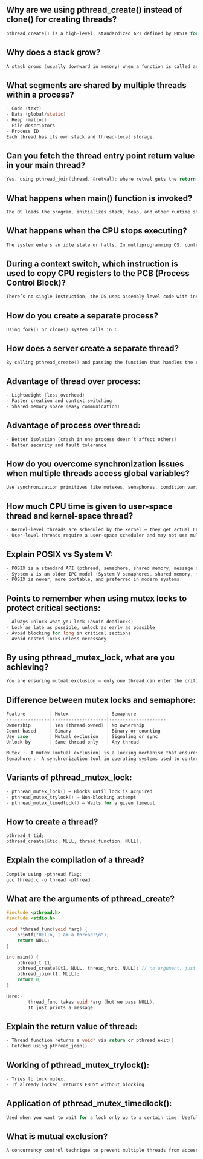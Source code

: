 ## Why are we using pthread_create() instead of clone() for creating threads?
```c
pthread_create() is a high-level, standardized API defined by POSIX for thread creation. It abstracts the complexity of clone() (a Linux-specific, low-level system call) and provides portability, safety, and ease of use.
```
## Why does a stack grow?
```c
A stack grows (usually downward in memory) when a function is called and local variables or return addresses are pushed onto the stack. It allows nested function calls and maintains execution context.
```
## What segments are shared by multiple threads within a process?
```c
- Code (text)
- Data (global/static)
- Heap (malloc)
- File descriptors
- Process ID
Each thread has its own stack and thread-local storage.
```
## Can you fetch the thread entry point return value in your main thread?
```c
Yes, using pthread_join(thread, &retval); where retval gets the return value from the thread function.
```
## What happens when main() function is invoked?
```c
The OS loads the program, initializes stack, heap, and other runtime structures, then jumps to main() function as the entry point of execution.
```
## What happens when the CPU stops executing?
```c
The system enters an idle state or halts. In multiprogramming OS, control is transferred to another process/thread using a context switch.
```
## During a context switch, which instruction is used to copy CPU registers to the PCB (Process Control Block)?
```c
There’s no single instruction; the OS uses assembly-level code with instructions like PUSH, MOV, or saves state via SAVE_CONTEXT macros in kernel code.
```
## How do you create a separate process?
```c
Using fork() or clone() system calls in C.
```
## How does a server create a separate thread?
```c
By calling pthread_create() and passing the function that handles the client or task.
```
## Advantage of thread over process:
```c
- Lightweight (less overhead)
- Faster creation and context switching
- Shared memory space (easy communication)
```
## Advantage of process over thread:
```c
- Better isolation (crash in one process doesn’t affect others)
- Better security and fault tolerance
```
## How do you overcome synchronization issues when multiple threads access global variables?
```c
Use synchronization primitives like mutexes, semaphores, condition variables, or atomic operations to protect critical sections.
```
## How much CPU time is given to user-space thread and kernel-space thread?
```c
- Kernel-level threads are scheduled by the kernel — they get actual CPU time.
- User-level threads require a user-space scheduler and may not use multiple CPUs without kernel support (unless mapped to kernel threads).
```
## Explain POSIX vs System V:
```c
- POSIX is a standard API (pthread, semaphore, shared memory, message queues).
- System V is an older IPC model (System V semaphores, shared memory, message queues).
- POSIX is newer, more portable, and preferred in modern systems.
```
## Points to remember when using mutex locks to protect critical sections:
```c
- Always unlock what you lock (avoid deadlocks)
- Lock as late as possible, unlock as early as possible
- Avoid blocking for long in critical sections
- Avoid nested locks unless necessary
```
## By using pthread_mutex_lock, what are you achieving?
```c
You are ensuring mutual exclusion — only one thread can enter the critical section at a time.
```
## Difference between mutex locks and semaphore:
```c
Feature         | Mutex              | Semaphore
----------------|--------------------|---------------------
Ownership       | Yes (thread-owned) | No ownership
Count-based     | Binary             | Binary or counting
Use case        | Mutual exclusion   | Signaling or sync
Unlock by       | Same thread only   | Any thread

Mutex :- A mutex (mutual exclusion) is a locking mechanism that ensures only one thread can access a shared resource at a time
Semaphore :- A synchronization tool in operating systems used to control access to a shared resource by multiple processes or threads.

```
## Variants of pthread_mutex_lock:
```c
- pthread_mutex_lock() – Blocks until lock is acquired
- pthread_mutex_trylock() – Non-blocking attempt
- pthread_mutex_timedlock() – Waits for a given timeout
```
## How to create a thread?
```c
pthread_t tid;
pthread_create(&tid, NULL, thread_function, NULL);
```
## Explain the compilation of a thread?
```c
Compile using -pthread flag:
gcc thread.c -o thread -pthread
```
## What are the arguments of pthread_create?
```c
#include <pthread.h>
#include <stdio.h>

void *thread_func(void *arg) {
    printf("Hello, I am a thread!\n");
    return NULL;
}

int main() {
    pthread_t t1;
    pthread_create(&t1, NULL, thread_func, NULL); // no argument, just NULL
    pthread_join(t1, NULL);
    return 0;
}

Here:-
        thread_func takes void *arg (but we pass NULL).
        It just prints a message.

```
## Explain the return value of thread:
```c
- Thread function returns a void* via return or pthread_exit()
- Fetched using pthread_join()
```
## Working of pthread_mutex_trylock():
```c
- Tries to lock mutex.
- If already locked, returns EBUSY without blocking.
```
## Application of pthread_mutex_timedlock():
```c
Used when you want to wait for a lock only up to a certain time. Useful in real-time or time-sensitive applications.
```
## What is mutual exclusion?
```c
A concurrency control technique to prevent multiple threads from accessing shared resources at the same time. Achieved using mutexes, semaphores, etc.
```
